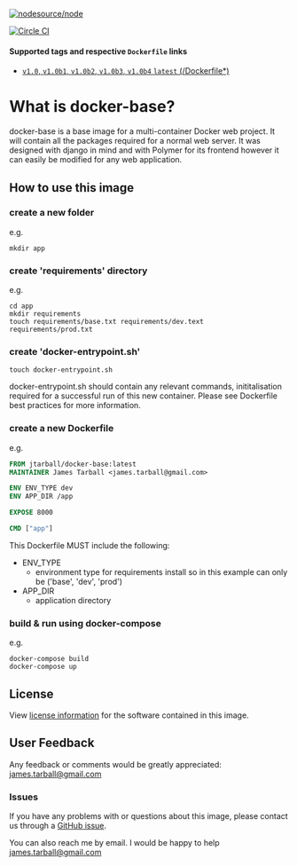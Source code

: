 [![nodesource/node](http://dockeri.co/image/jtarball/docker-base)](https://hub.docker.com/r/jtarball/docker-base/)

[![Circle CI](https://circleci.com/gh/JTarball/docker-base.svg?style=svg)](https://circleci.com/gh/JTarball/docker-base)

#### Supported tags and respective `Dockerfile` links

-	[`v1.0`, `v1.0b1`, `v1.0b2`, `v1.0b3`, `v1.0b4` `latest` (/Dockerfile*)](https://github.com/JTarball/docker-base/blob/master/Dockerfile)

# What is docker-base?

docker-base is a base image for a multi-container Docker web project. It will contain all the packages required for a normal web server. It was designed with django in mind and with Polymer for its frontend however it can easily be modified for any web application.



## How to use this image
### create a new folder
e.g.
```console
mkdir app
```
### create 'requirements' directory
e.g.
```console
cd app
mkdir requirements
touch requirements/base.txt requirements/dev.text requirements/prod.txt
```
### create 'docker-entrypoint.sh'
```console
touch docker-entrypoint.sh
```

docker-entrypoint.sh should contain any relevant commands, inititalisation required for a successful run of this new container. Please see Dockerfile best practices for more information.

### create a new Dockerfile
e.g.
```dockerfile
FROM jtarball/docker-base:latest
MAINTAINER James Tarball <james.tarball@gmail.com>

ENV ENV_TYPE dev
ENV APP_DIR /app

EXPOSE 8000

CMD ["app"]
```

This Dockerfile MUST include the following:
* ENV_TYPE
  - environment type for requirements install so in this example can only be ('base', 'dev', 'prod')
* APP_DIR
  - application directory

### build & run using docker-compose
e.g.
```console
docker-compose build
docker-compose up 

```

## License

View [license information](https://github.com/JTarball/docker-base/blob/master/LICENSE) for the software contained in this image.

## User Feedback

Any feedback or comments  would be greatly appreciated: <james.tarball@gmail.com>

### Issues

If you have any problems with or questions about this image, please contact us through a [GitHub issue](https://github.com/JTarball/docker-base/issues).

You can also reach me by email. I would be happy to help  <james.tarball@gmail.com>
